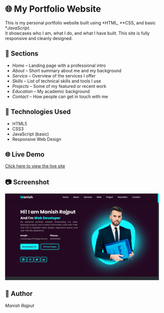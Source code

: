 # 🌐 My Portfolio Website

This is my personal portfolio website built using *HTML, **CSS, and basic **JavaScript*.  
It showcases who I am, what I do, and what I have built. This site is fully responsive and cleanly designed.

## 📁 Sections

- *Home* – Landing page with a professional intro
- *About* – Short summary about me and my background
- *Service* – Overview of the services I offer
- *Skills* – List of technical skills and tools I use
- *Projects* – Some of my featured or recent work
- *Education* – My academic background
- *Contact* – How people can get in touch with me

## 🔧 Technologies Used

- HTML5  
- CSS3  
- JavaScript (basic)  
- Responsive Web Design  

## 🌐 Live Demo

[Click here to view the live site](https://manishrajput67321.github.io/my-portfolio)

## 📷 Screenshot

![Portfolio Screenshot](img/screenshot.png)

## 👤 Author

*Manish Rajput*

